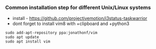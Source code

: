 ### Common installation step for different Unix/Linux systems

- install - https://github.com/projectivemotion/i3status-taskwarrior
- dont forget to install vim8 with +clipboard and +python3

```
sudo add-apt-repository ppa:jonathonf/vim
sudo apt update
sudo apt install vim
```
